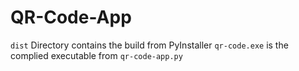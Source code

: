 # QR-Code-App

`dist` Directory contains the build from PyInstaller
`qr-code.exe` is the complied executable from `qr-code-app.py`

